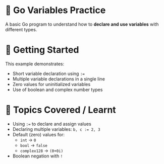 # 🐹 Go Variables Practice

A basic Go program to understand how to **declare and use variables** with different types.


# 🚀 Getting Started

This example demonstrates:
- Short variable declaration using `:=`
- Multiple variable declarations in a single line
- Zero values for uninitialized variables
- Use of boolean and complex number types


# 🔧 Topics Covered / Learnt

- Using `:=` to declare and assign values
- Declaring multiple variables: `b, c := 2, 3`
- Default (zero) values for:
  - `int` → `0`
  - `bool` → `false`
  - `complex128` → `(0+0i)`
- Boolean negation with `!`
